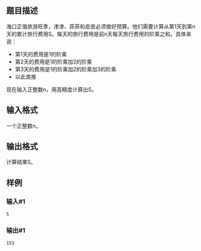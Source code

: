 ## 题目描述
海口正值旅游旺季，津津、菲菲和皮皮必须做好预算。他们需要计算从第1天到第n天的累计旅行费用S。每天的旅行费用是前n天每天旅行费用的阶乘之和。具体来说：
- 第1天的费用是1的阶乘
- 第2天的费用是1的阶乘加2的阶乘
- 第3天的费用是1的阶乘加2的阶乘加3的阶乘
- 以此类推

现在输入正整数n，用高精度计算出S。

## 输入格式
一个正整数n。

## 输出格式
计算结果S。

## 样例
### 输入#1
```
5
```
### 输出#1
```
153
```
